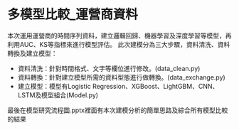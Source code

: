 
# 多模型比較_運營商資料


  本次運用運營商的時間序列資料，建立邏輯回歸、機器學習及深度學習等模型，再利用AUC、KS等指標來進行模型評估。
此次建模分為三大步驟，資料清洗、資料轉換及建立模型：

  - 資料清洗：針對時間格式、文字等欄位進行修改。(data_clean.py)
  - 資料轉換：針對建立模型所需的資料型態進行做轉換。(data_exchange.py)
  - 建立模型：模型有Logistic Regression、XGBoost、LightGBM、CNN、LSTM及模型組合(Model.py)

最後在模型研究流程圖.pptx裡面有本次建模分析的簡單思路及綜合所有模型比較的結果

